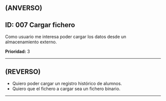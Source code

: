 **(ANVERSO)**
---

**ID:** 007 **Cargar fichero**
---

Como usuario me interesa poder cargar los datos desde un almacenamiento externo.

**Prioridad:** 3

---

**(REVERSO)**
---

* Quiero poder cargar un registro histórico de alumnos.
* Quiero que el fichero a cargar sea un fichero binario.

---
